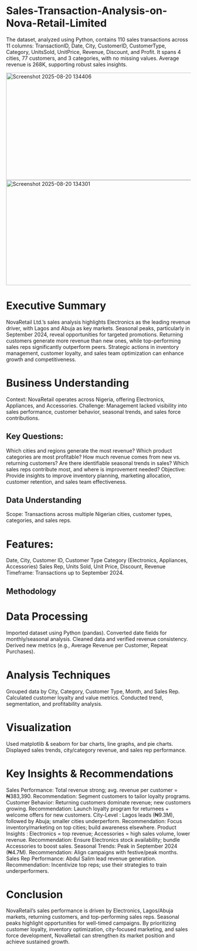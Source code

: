 # Sales-Transaction-Analysis-on-Nova-Retail-Limited
The dataset, analyzed using Python, contains 110 sales transactions across 11 columns: TransactionID, Date, City, CustomerID, CustomerType, Category, UnitsSold, UnitPrice, Revenue, Discount, and Profit. It spans 4 cities, 77 customers, and 3 categories, with no missing values. Average revenue is 268K, supporting robust sales insights.

<img width="569" height="293" alt="Screenshot 2025-08-20 134406" src="https://github.com/user-attachments/assets/4c936546-56f1-44e4-86da-de77968884d8" />
<img width="584" height="287" alt="Screenshot 2025-08-20 134301" src="https://github.com/user-attachments/assets/446089ba-28a0-4834-a174-d925e845ad4f" />

# Executive Summary
NovaRetail Ltd.’s sales analysis highlights Electronics as the leading revenue driver, with Lagos and Abuja as key markets. Seasonal peaks, particularly in September 2024, reveal opportunities for targeted promotions. Returning customers generate more revenue than new ones, while top-performing sales reps significantly outperform peers. Strategic actions in inventory management, customer loyalty, and sales team optimization can enhance growth and competitiveness.

# Business Understanding
Context: NovaRetail operates across Nigeria, offering Electronics, Appliances, and Accessories.
Challenge: Management lacked visibility into sales performance, customer behavior, seasonal trends, and sales force contributions.

## Key Questions:
Which cities and regions generate the most revenue?
Which product categories are most profitable?
How much revenue comes from new vs. returning customers?
Are there identifiable seasonal trends in sales?
Which sales reps contribute most, and where is improvement needed?
Objective: Provide insights to improve inventory planning, marketing allocation, customer retention, and sales team effectiveness.

## Data Understanding
Scope: Transactions across multiple Nigerian cities, customer types, categories, and sales reps.
# Features:
Date, City, Customer ID, Customer Type
Category (Electronics, Appliances, Accessories)
Sales Rep, Units Sold, Unit Price, Discount, Revenue
Timeframe: Transactions up to September 2024.

## Methodology
# Data Processing
Imported dataset using Python (pandas).
Converted date fields for monthly/seasonal analysis.
Cleaned data and verified revenue consistency.
Derived new metrics (e.g., Average Revenue per Customer, Repeat Purchases).
# Analysis Techniques
Grouped data by City, Category, Customer Type, Month, and Sales Rep.
Calculated customer loyalty and value metrics.
Conducted trend, segmentation, and profitability analysis.
# Visualization
Used matplotlib & seaborn for bar charts, line graphs, and pie charts.
Displayed sales trends, city/category revenue, and sales rep performance.

# Key Insights & Recommendations
Sales Performance: Total revenue strong; avg. revenue per customer = ₦383,390.
Recommendation: Segment customers to tailor loyalty programs.
Customer Behavior: Returning customers dominate revenue; new customers growing.
Recommendation: Launch loyalty program for returnees + welcome offers for new customers.
City-Level : Lagos leads (₦9.3M), followed by Abuja; smaller cities underperform.
Recommendation: Focus inventory/marketing on top cities; build awareness elsewhere.
Product Insights : Electronics = top revenue; Accessories = high sales volume, lower revenue.
Recommendation: Ensure Electronics stock availability; bundle Accessories to boost sales.
Seasonal Trends: Peak in September 2024 (₦4.7M).
Recommendation: Align campaigns with festive/peak months.
Sales Rep Performance: Abdul Salim lead revenue generation.
Recommendation: Incentivize top reps; use their strategies to train underperformers.

# Conclusion
NovaRetail’s sales performance is driven by Electronics, Lagos/Abuja markets, returning customers, and top-performing sales reps. Seasonal peaks highlight opportunities for well-timed campaigns. By prioritizing customer loyalty, inventory optimization, city-focused marketing, and sales force development, NovaRetail can strengthen its market position and achieve sustained growth.
